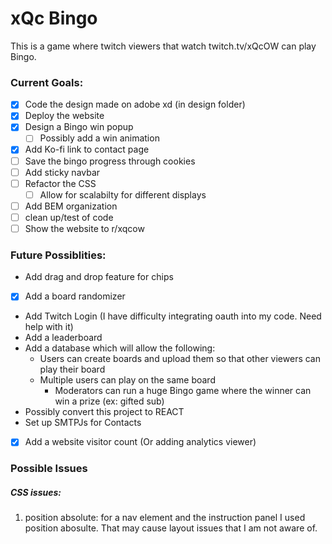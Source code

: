 # xQc Bingo
This is a game where twitch viewers that watch twitch.tv/xQcOW can play Bingo.

### Current Goals:
- [x] Code the design made on adobe xd (in design folder)
- [x] Deploy the website
- [x] Design a Bingo win popup
  - [ ] Possibly add a win animation
- [x] Add Ko-fi link to contact page
- [ ] Save the bingo progress through cookies
- [ ] Add sticky navbar
- [ ] Refactor the CSS
  - [ ] Allow for scalabilty for different displays
- [ ] Add BEM organization
- [ ] clean up/test of code
- [ ] Show the website to r/xqcow

### Future Possiblities:
- Add drag and drop feature for chips
- [x] Add a board randomizer
- Add Twitch Login (I have difficulty integrating oauth into my code. Need help with it)
- Add a leaderboard
- Add a database which will allow the following:
  - Users can create boards and upload them so that other viewers can play their board
  - Multiple users can play on the same board
    - Moderators can run a huge Bingo game where the winner can win a prize (ex: gifted sub)
- Possibly convert this project to REACT
- Set up SMTPJs for Contacts
- [x] Add a website visitor count (Or adding analytics viewer)
  
### Possible Issues
##### CSS issues:
1. position absolute: for a nav element and the instruction panel I used 
position abosulte. That may cause layout issues that I am not aware of.
